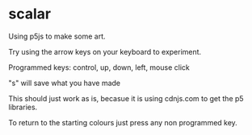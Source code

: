 # scalar
Using p5js to make some art. 

Try using the arrow keys on your keyboard to experiment.

Programmed keys: control, up, down, left, mouse click

"s" will save what you have made

This should just work as is, becasue it is using cdnjs.com to get the p5 libraries.

To return to the starting colours just press any non programmed key. 


